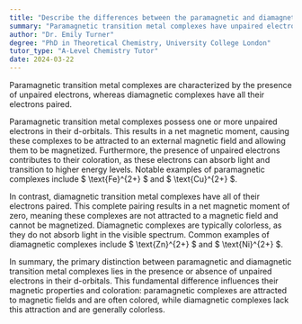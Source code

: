 ```yaml
---
title: "Describe the differences between the paramagnetic and diamagnetic transition metal complexes"
summary: "Paramagnetic transition metal complexes have unpaired electrons, while diamagnetic complexes have all electrons paired."
author: "Dr. Emily Turner"
degree: "PhD in Theoretical Chemistry, University College London"
tutor_type: "A-Level Chemistry Tutor"
date: 2024-03-22
---
```


Paramagnetic transition metal complexes are characterized by the presence of unpaired electrons, whereas diamagnetic complexes have all their electrons paired.

Paramagnetic transition metal complexes possess one or more unpaired electrons in their d-orbitals. This results in a net magnetic moment, causing these complexes to be attracted to an external magnetic field and allowing them to be magnetized. Furthermore, the presence of unpaired electrons contributes to their coloration, as these electrons can absorb light and transition to higher energy levels. Notable examples of paramagnetic complexes include $ \text{Fe}^{2+} $ and $ \text{Cu}^{2+} $.

In contrast, diamagnetic transition metal complexes have all of their electrons paired. This complete pairing results in a net magnetic moment of zero, meaning these complexes are not attracted to a magnetic field and cannot be magnetized. Diamagnetic complexes are typically colorless, as they do not absorb light in the visible spectrum. Common examples of diamagnetic complexes include $ \text{Zn}^{2+} $ and $ \text{Ni}^{2+} $.

In summary, the primary distinction between paramagnetic and diamagnetic transition metal complexes lies in the presence or absence of unpaired electrons in their d-orbitals. This fundamental difference influences their magnetic properties and coloration: paramagnetic complexes are attracted to magnetic fields and are often colored, while diamagnetic complexes lack this attraction and are generally colorless.
    